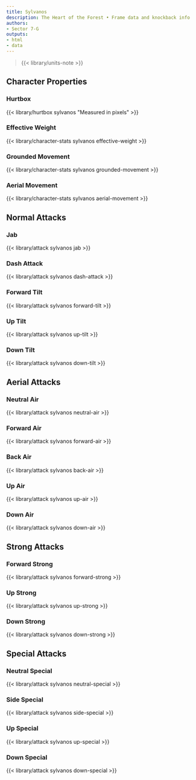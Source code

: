 ```yaml
---
title: Sylvanos
description: The Heart of the Forest • Frame data and knockback info
authors:
- Sector 7-G
outputs:
- html
- data
---
```


> {{< library/units-note >}}

## Character Properties
### Hurtbox
{{< library/hurtbox sylvanos "Measured in pixels" >}}
### Effective Weight
{{< library/character-stats sylvanos effective-weight >}}
### Grounded Movement
{{< library/character-stats sylvanos grounded-movement >}}
### Aerial Movement
{{< library/character-stats sylvanos aerial-movement >}}

## Normal Attacks
### Jab
{{< library/attack sylvanos jab >}}
### Dash Attack
{{< library/attack sylvanos dash-attack >}}
### Forward Tilt
{{< library/attack sylvanos forward-tilt >}}
### Up Tilt
{{< library/attack sylvanos up-tilt >}}
### Down Tilt
{{< library/attack sylvanos down-tilt >}}

## Aerial Attacks
### Neutral Air
{{< library/attack sylvanos neutral-air >}}
### Forward Air
{{< library/attack sylvanos forward-air >}}
### Back Air
{{< library/attack sylvanos back-air >}}
### Up Air
{{< library/attack sylvanos up-air >}}
### Down Air
{{< library/attack sylvanos down-air >}}

## Strong Attacks
### Forward Strong
{{< library/attack sylvanos forward-strong >}}
### Up Strong
{{< library/attack sylvanos up-strong >}}
### Down Strong
{{< library/attack sylvanos down-strong >}}

## Special Attacks
### Neutral Special
{{< library/attack sylvanos neutral-special >}}
### Side Special
{{< library/attack sylvanos side-special >}}
### Up Special
{{< library/attack sylvanos up-special >}}
### Down Special
{{< library/attack sylvanos down-special >}}
